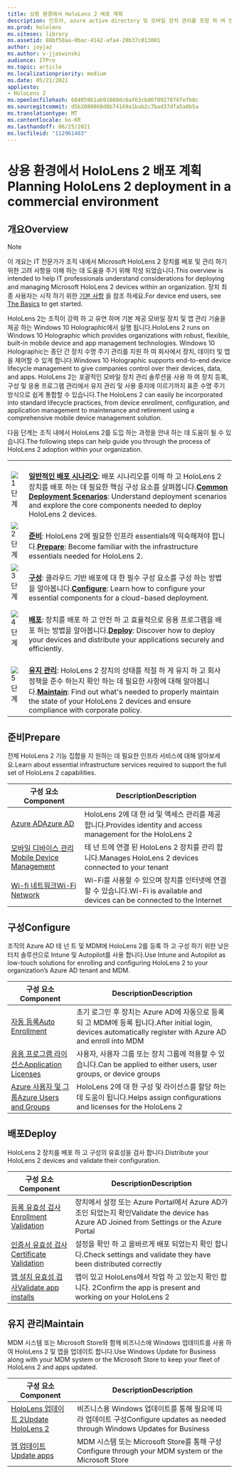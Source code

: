 ```yaml
---
title: 상용 환경에서 HoloLens 2 배포 계획
description: 인프라, azure active directory 및 모바일 장치 관리를 포함 하 여 엔터프라이즈 환경에서 HoloLens를 배포 하 고 관리 하기 위한 핵심 요구 사항에 대해 알아봅니다.
ms.prod: hololens
ms.sitesec: library
ms.assetid: 88bf50aa-0bac-4142-afa4-20b37c013001
author: joyjaz
ms.author: v-jjaswinski
audience: ITPro
ms.topic: article
ms.localizationpriority: medium
ms.date: 05/21/2021
appliesto:
- HoloLens 2
ms.openlocfilehash: 684059b1ab91860dc6af63cbd6f0927876fefb8c
ms.sourcegitcommit: d5b2080868d6b74169a1bab2c7bad37dfa5a8b5a
ms.translationtype: MT
ms.contentlocale: ko-KR
ms.lasthandoff: 06/25/2021
ms.locfileid: "112961483"
---
```

# <a name="planning-hololens-2-deployment-in-a-commercial-environment"></a><span data-ttu-id="669a7-103">상용 환경에서 HoloLens 2 배포 계획</span><span class="sxs-lookup"><span data-stu-id="669a7-103">Planning HoloLens 2 deployment in a commercial environment</span></span>

## <a name="overview"></a><span data-ttu-id="669a7-104">개요</span><span class="sxs-lookup"><span data-stu-id="669a7-104">Overview</span></span>
> [!NOTE]
> <span data-ttu-id="669a7-105">이 개요는 IT 전문가가 조직 내에서 Microsoft HoloLens 2 장치를 배포 및 관리 하기 위한 고려 사항을 이해 하는 데 도움을 주기 위해 작성 되었습니다.</span><span class="sxs-lookup"><span data-stu-id="669a7-105">This overview is intended to help IT professionals understand considerations for deploying and managing Microsoft HoloLens 2 devices within an organization.</span></span> <span data-ttu-id="669a7-106">장치 최종 사용자는 시작 하기 위한 [기본 사항](hololens2-setup.md) 을 참조 하세요.</span><span class="sxs-lookup"><span data-stu-id="669a7-106">For device end users, see [The Basics](hololens2-setup.md) to get started.</span></span>

<span data-ttu-id="669a7-107">HoloLens 2는 조직이 강력 하 고 유연 하며 기본 제공 모바일 장치 및 앱 관리 기술을 제공 하는 Windows 10 Holographic에서 실행 됩니다.</span><span class="sxs-lookup"><span data-stu-id="669a7-107">HoloLens 2 runs on Windows 10 Holographic which provides organizations with robust, flexible, built-in mobile device and app management technologies.</span></span> <span data-ttu-id="669a7-108">Windows 10 Holographic는 종단 간 장치 수명 주기 관리를 지원 하 여 회사에서 장치, 데이터 및 앱을 제어할 수 있게 합니다.</span><span class="sxs-lookup"><span data-stu-id="669a7-108">Windows 10 Holographic supports end-to-end device lifecycle management to give companies control over their devices, data, and apps.</span></span> <span data-ttu-id="669a7-109">HoloLens 2는 포괄적인 모바일 장치 관리 솔루션을 사용 하 여 장치 등록, 구성 및 응용 프로그램 관리에서 유지 관리 및 사용 중지에 이르기까지 표준 수명 주기 방식으로 쉽게 통합할 수 있습니다.</span><span class="sxs-lookup"><span data-stu-id="669a7-109">The HoloLens 2 can easily be incorporated into standard lifecycle practices, from device enrollment, configuration, and application management to maintenance and retirement using a comprehensive mobile device management solution.</span></span>

<span data-ttu-id="669a7-110">다음 단계는 조직 내에서 HoloLens 2를 도입 하는 과정을 안내 하는 데 도움이 될 수 있습니다.</span><span class="sxs-lookup"><span data-stu-id="669a7-110">The following steps can help guide you through the process of HoloLens 2 adoption within your organization.</span></span>

| | |
|--|--|
| ![1단계](images/1green.png)| <br/> <span data-ttu-id="669a7-112">**[일반적인 배포 시나리오](hololens-requirements.md)**: 배포 시나리오를 이해 하 고 HoloLens 2 장치를 배포 하는 데 필요한 핵심 구성 요소를 살펴봅니다.</span><span class="sxs-lookup"><span data-stu-id="669a7-112">**[Common Deployment Scenarios](hololens-requirements.md)**: Understand deployment scenarios and explore the core components needed to deploy HoloLens 2 devices.</span></span> |
| ![2단계](images/2green.png)| <br/> <span data-ttu-id="669a7-114">**[준비](#prepare)**: HoloLens 2에 필요한 인프라 essentials에 익숙해져야 합니다.</span><span class="sxs-lookup"><span data-stu-id="669a7-114">**[Prepare](#prepare)**: Become familiar with the infrastructure essentials needed for HoloLens 2.</span></span> |
| ![3단계](images/3green.png) | <br/> <span data-ttu-id="669a7-116">**[구성](#configure)**: 클라우드 기반 배포에 대 한 필수 구성 요소를 구성 하는 방법을 알아봅니다.</span><span class="sxs-lookup"><span data-stu-id="669a7-116">**[Configure](#configure)**: Learn how to configure your essential components for a cloud-based deployment.</span></span> |
| ![4단계](images/4green.png) | <br/> <span data-ttu-id="669a7-118">**[배포](#deploy)**: 장치를 배포 하 고 안전 하 고 효율적으로 응용 프로그램을 배포 하는 방법을 알아봅니다.</span><span class="sxs-lookup"><span data-stu-id="669a7-118">**[Deploy](#deploy)**: Discover how to deploy your devices and distribute your applications securely and efficiently.</span></span> |
| ![5단계](images/5green.png) | <br/> <span data-ttu-id="669a7-120">**[유지 관리](#maintain)**: HoloLens 2 장치의 상태를 적절 하 게 유지 하 고 회사 정책을 준수 하는지 확인 하는 데 필요한 사항에 대해 알아봅니다.</span><span class="sxs-lookup"><span data-stu-id="669a7-120">**[Maintain](#maintain)**: Find out what's needed to properly maintain the state of your HoloLens 2 devices and ensure compliance with corporate policy.</span></span> |

## <a name="prepare"></a><span data-ttu-id="669a7-121">준비</span><span class="sxs-lookup"><span data-stu-id="669a7-121">Prepare</span></span>

<span data-ttu-id="669a7-122">전체 HoloLens 2 기능 집합을 지 원하는 데 필요한 인프라 서비스에 대해 알아보세요.</span><span class="sxs-lookup"><span data-stu-id="669a7-122">Learn about essential infrastructure services required to support the full set of HoloLens 2 capabilities.</span></span> 

| <span data-ttu-id="669a7-123">구성 요소</span><span class="sxs-lookup"><span data-stu-id="669a7-123">Component</span></span> | <span data-ttu-id="669a7-124">Description</span><span class="sxs-lookup"><span data-stu-id="669a7-124">Description</span></span> |
|-----------|------------|
| [<span data-ttu-id="669a7-125">Azure AD</span><span class="sxs-lookup"><span data-stu-id="669a7-125">Azure AD</span></span>](hololens-identity.md) | <span data-ttu-id="669a7-126">HoloLens 2에 대 한 id 및 액세스 관리를 제공 합니다.</span><span class="sxs-lookup"><span data-stu-id="669a7-126">Provides identity and access management for the HoloLens 2</span></span>  |
| [<span data-ttu-id="669a7-127">모바일 디바이스 관리</span><span class="sxs-lookup"><span data-stu-id="669a7-127">Mobile Device Management</span></span>](hololens-mdm-configure.md)| <span data-ttu-id="669a7-128">테 넌 트에 연결 된 HoloLens 2 장치를 관리 합니다.</span><span class="sxs-lookup"><span data-stu-id="669a7-128">Manages HoloLens 2 devices connected to your tenant</span></span>  |
| [<span data-ttu-id="669a7-129">Wi-fi 네트워크</span><span class="sxs-lookup"><span data-stu-id="669a7-129">Wi-Fi Network</span></span>](hololens-commercial-infrastructure.md)| <span data-ttu-id="669a7-130">Wi-Fi를 사용할 수 있으며 장치를 인터넷에 연결할 수 있습니다.</span><span class="sxs-lookup"><span data-stu-id="669a7-130">Wi-Fi is available and devices can be connected to the Internet</span></span>  |

## <a name="configure"></a><span data-ttu-id="669a7-131">구성</span><span class="sxs-lookup"><span data-stu-id="669a7-131">Configure</span></span>

<span data-ttu-id="669a7-132">조직의 Azure AD 테 넌 트 및 MDM에 HoloLens 2를 등록 하 고 구성 하기 위한 낮은 터치 솔루션으로 Intune 및 Autopilot를 사용 합니다.</span><span class="sxs-lookup"><span data-stu-id="669a7-132">Use Intune and Autopilot as low-touch solutions for enrolling and configuring HoloLens 2 to your organization’s Azure AD tenant and MDM.</span></span>

| <span data-ttu-id="669a7-133">구성 요소</span><span class="sxs-lookup"><span data-stu-id="669a7-133">Component</span></span> | <span data-ttu-id="669a7-134">Description</span><span class="sxs-lookup"><span data-stu-id="669a7-134">Description</span></span> |
|-----------|------------|
| [<span data-ttu-id="669a7-135">자동 등록</span><span class="sxs-lookup"><span data-stu-id="669a7-135">Auto Enrollment</span></span>](hololens-enroll-mdm.md#auto-enrollment-in-mdm) | <span data-ttu-id="669a7-136">초기 로그인 후 장치는 Azure AD에 자동으로 등록 되 고 MDM에 등록 됩니다.</span><span class="sxs-lookup"><span data-stu-id="669a7-136">After initial login, devices automatically register with Azure AD and enroll into MDM</span></span>  |
| [<span data-ttu-id="669a7-137">응용 프로그램 라이선스</span><span class="sxs-lookup"><span data-stu-id="669a7-137">Application Licenses</span></span>](hololens2-cloud-connected-configure.md#application-licenses)| <span data-ttu-id="669a7-138">사용자, 사용자 그룹 또는 장치 그룹에 적용할 수 있습니다.</span><span class="sxs-lookup"><span data-stu-id="669a7-138">Can be applied to either users, user groups, or device groups</span></span>  |
| [<span data-ttu-id="669a7-139">Azure 사용자 및 그룹</span><span class="sxs-lookup"><span data-stu-id="669a7-139">Azure Users and Groups</span></span>](hololens2-cloud-connected-configure.md#azure-users-and-groups) | <span data-ttu-id="669a7-140">HoloLens 2에 대 한 구성 및 라이선스를 할당 하는 데 도움이 됩니다.</span><span class="sxs-lookup"><span data-stu-id="669a7-140">Helps assign configurations and licenses for the HoloLens 2</span></span>  |

## <a name="deploy"></a><span data-ttu-id="669a7-141">배포</span><span class="sxs-lookup"><span data-stu-id="669a7-141">Deploy</span></span>

<span data-ttu-id="669a7-142">HoloLens 2 장치를 배포 하 고 구성의 유효성을 검사 합니다.</span><span class="sxs-lookup"><span data-stu-id="669a7-142">Distribute your HoloLens 2 devices and validate their configuration.</span></span> 

| <span data-ttu-id="669a7-143">구성 요소</span><span class="sxs-lookup"><span data-stu-id="669a7-143">Component</span></span> | <span data-ttu-id="669a7-144">Description</span><span class="sxs-lookup"><span data-stu-id="669a7-144">Description</span></span> |
|-----------|------------|
| [<span data-ttu-id="669a7-145">등록 유효성 검사</span><span class="sxs-lookup"><span data-stu-id="669a7-145">Enrollment Validation</span></span>](hololens2-corp-connected-deploy.md#enrollment-validation) | <span data-ttu-id="669a7-146">장치에서 설정 또는 Azure Portal에서 Azure AD가 조인 되었는지 확인</span><span class="sxs-lookup"><span data-stu-id="669a7-146">Validate the device has Azure AD Joined from Settings or the Azure Portal</span></span> |
| [<span data-ttu-id="669a7-147">인증서 유효성 검사</span><span class="sxs-lookup"><span data-stu-id="669a7-147">Certificate Validation</span></span>](hololens2-corp-connected-deploy.md#wi-fi-certificate-validation) | <span data-ttu-id="669a7-148">설정을 확인 하 고 올바르게 배포 되었는지 확인 합니다.</span><span class="sxs-lookup"><span data-stu-id="669a7-148">Check settings and validate they have been distributed correctly</span></span> |
| [<span data-ttu-id="669a7-149">앱 설치 유효성 검사</span><span class="sxs-lookup"><span data-stu-id="669a7-149">Validate app installs</span></span>](hololens2-corp-connected-deploy.md#validate-lob-app-install) | <span data-ttu-id="669a7-150">앱이 있고 HoloLens에서 작업 하 고 있는지 확인 합니다. 2</span><span class="sxs-lookup"><span data-stu-id="669a7-150">Confirm the app is present and working on your HoloLens 2</span></span> |

## <a name="maintain"></a><span data-ttu-id="669a7-151">유지 관리</span><span class="sxs-lookup"><span data-stu-id="669a7-151">Maintain</span></span>

<span data-ttu-id="669a7-152">MDM 시스템 또는 Microsoft Store와 함께 비즈니스에 Windows 업데이트를 사용 하 여 HoloLens 2 및 앱을 업데이트 합니다.</span><span class="sxs-lookup"><span data-stu-id="669a7-152">Use Windows Update for Business along with your MDM system or the Microsoft Store to keep your fleet of HoloLens 2 and apps updated.</span></span>

| <span data-ttu-id="669a7-153">구성 요소</span><span class="sxs-lookup"><span data-stu-id="669a7-153">Component</span></span> | <span data-ttu-id="669a7-154">Description</span><span class="sxs-lookup"><span data-stu-id="669a7-154">Description</span></span> |
|-----------|------------|
| [<span data-ttu-id="669a7-155">HoloLens 업데이트 2</span><span class="sxs-lookup"><span data-stu-id="669a7-155">Update HoloLens 2</span></span>](hololens-updates.md) | <span data-ttu-id="669a7-156">비즈니스용 Windows 업데이트를 통해 필요에 따라 업데이트 구성</span><span class="sxs-lookup"><span data-stu-id="669a7-156">Configure updates as needed through Windows Updates for Business</span></span> |
| [<span data-ttu-id="669a7-157">앱 업데이트</span><span class="sxs-lookup"><span data-stu-id="669a7-157">Update apps</span></span>](app-deploy-overview.md) | <span data-ttu-id="669a7-158">MDM 시스템 또는 Microsoft Store를 통해 구성</span><span class="sxs-lookup"><span data-stu-id="669a7-158">Configure through your MDM system or the Microsoft Store</span></span>
